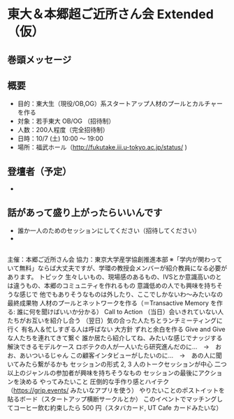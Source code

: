 # 東大＆本郷超ご近所さん会 Extended（仮）

## 巻頭メッセージ



## 概要
- 目的：東大生（現役/OB,OG）系スタートアップ人材のプールとカルチャーを作る
- 対象：若手東大 OB/OG （招待制）
- 人数：200人程度（完全招待制）
- 日時：10/7 (土) 10:00 〜 19:00
- 場所：福武ホール（http://fukutake.iii.u-tokyo.ac.jp/status/ )


## 登壇者（予定）

- 


## 話があって盛り上がったらいいんです

- 誰か一人のためのセッションにしてください（招待してください）
- 

## 

主催：本郷ご近所さん会
協力：東京大学産学協創推進本部
※「学内が関わっていて無料」ならば大丈夫ですが、学環の教授会メンバーが紹介教員になる必要があります。
トピック
生々しいもの、現場感のあるもの、IVSとか意識高いのとは違うもの、本郷のコミュニティを作れるもの
意識低めの人でも興味を持ちそうな感じで
他でもありそうなものは外したり、ここでしかないわ〜みたいなの
最終成果物
人材のプールとネットワークを作る（＝Transactive Memory を作る: 誰に何を聞けばいいか分かる）
Call to Action
（当日）会いきれていない人たちがお互いを紹介し合う
（翌日）気の合った人たちとランチミーティングに行く
有名人＆忙しすぎる人は呼ばない
大方針
ずれと余白を作る
Give and Give な人たちを連れてきて繋ぐ
誰か居たら紹介してね、みたいな感じでナッジする
解決できるモデルケース
ロボテクの人が一人いたら研究進んだのに…　→　おお、あいついるじゃん
この顧客インタビューがしたいのに…　→　あの人に聞いてみたら繋がるかも
セッションの形式
2, 3 人のトークセッションが中心
二つ以上のジャンルの参加者が興味を持ちそうなもの
セッションの最後にアクションを決める
やってみたいこと
圧倒的な手作り感とハイテク（https://grip.events/ みたいなアプリを使う）
やりたいことのポストイットを貼るボード（スタートアップ横断サークルとか）
このイベントでマッチングしてコーヒー飲む約束したら 500 円（スタバカード, UT Cafe カードみたいな）
